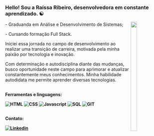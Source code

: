 
### Hello! Sou a Raíssa Ribeiro, desenvolvedora em constante aprendizado. ☯️
<img src="https://i.pinimg.com/564x/a6/ea/c9/a6eac91fd42031f642ec4c8d6a7f5848.jpg"  style="width: 20%; height: 30%; " align="right">

<p align="left"> 
 - Graduanda em Análise e Desenvolvimento de Sistemas; </p>
 <p align="left"> 
 - Cursando formação Full Stack.
</p>
<p align="left"> 
 Iniciei essa jornada no campo de desenvolvimento ao realizar uma transição de carreira, motivada pela minha paixão por tecnologia e inovação.</p>
<p align="left"> Com determinação e autodisciplina diante das mudanças, busco oportunidade neste campo para aprimorar e atualizar constantemente meus conhecimentos. Minha habilidade autodidata me permite aprender diversas tecnologias.
</p>

##
<b>Ferramentas e linguagens:</h3>

<div>
<img alt="HTML" src="https://img.shields.io/badge/HTML5-E34F26?style=for-the-badge&logo=html5&logoColor=white">
<img alt="CSS" src="https://img.shields.io/badge/CSS3-1572B6?style=for-the-badge&logo=css3&logoColor=white">
<img alt="Javascript" src="https://img.shields.io/badge/JavaScript-F7DF1E?style=for-the-badge&logo=javascript&logoColor=black">
<img alt="SQL" src="https://img.shields.io/badge/SQLite-07405E?style=for-the-badge&logo=sqlite&logoColor=white">
<img alt="GIT" src="https://img.shields.io/badge/GIT-E44C30?style=for-the-badge&logo=git&logoColor=white">
</div>

##
Contato:

[![Linkedin](https://img.shields.io/badge/LinkedIn-0077B5?style=for-the-badge&logo=linkedin&logoColor=white)](https://www.linkedin.com/in/raybeiro/)






